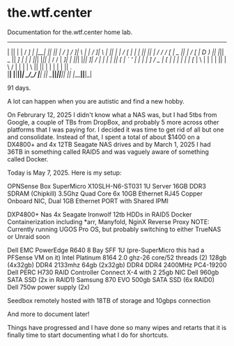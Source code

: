 # the.wtf.center
Documentation for the.wtf.center home lab.

 ______  __ __    ___      __    __  ______  _____         __    ___  ____   ______    ___  ____  
|      ||  |  |  /  _]    |  |__|  ||      ||     |       /  ]  /  _]|    \ |      |  /  _]|    \ 
|      ||  |  | /  [_     |  |  |  ||      ||   __|      /  /  /  [_ |  _  ||      | /  [_ |  D  )
|_|  |_||  _  ||    _]    |  |  |  ||_|  |_||  |_       /  /  |    _]|  |  ||_|  |_||    _]|    / 
  |  |  |  |  ||   [_     |  `  '  |  |  |  |   _]     /   \_ |   [_ |  |  |  |  |  |   [_ |    \ 
  |  |  |  |  ||     |     \      /   |  |  |  |       \     ||     ||  |  |  |  |  |     ||  .  \
  |__|  |__|__||_____|      \_/\_/    |__|  |__|        \____||_____||__|__|  |__|  |_____||__|\_|

91 days. 

A lot can happen when you are autistic and find a new hobby.

On Februrary 12, 2025 I didn't know what a NAS was, but I had 5tbs from Google, a couple of TBs from DropBox, and probably 5 more across other platforms that I was paying for. I decided it was time to get rid of all but one and consolidate. Instead of that, I spent a total of about $1400 on a DX4800+ and 4x 12TB Seagate NAS drives and by March 1, 2025 I had 36TB in something called RAID5 and was vaguely aware of something called Docker.

Today is May 7, 2025. Here is my setup:

  OPNSense Box
  SuperMicro X10SLH-N6-ST031 1U Server
  16GB DDR3 SDRAM (Chipkill)
  3.5Ghz Quad Core
  6x 10GB Ethernet RJ45 Copper Onboard NIC, Dual 1GB Ethernet PORT with Shared IPMI
  
  DXP4800+ Nas
  4x Seagate Ironwolf 12tb HDDs in RAID5
  Docker Containerization including *arr, Manyfold, NginX Reverse Proxy
  NOTE: Currently running UGOS Pro OS, but probably switching to either TrueNAS or Unraid soon
  
  Dell EMC PowerEdge R640 8 Bay SFF 1U (pre-SuperMicro this had a PFSense VM on it)
  Intel Platinum 8164 2.0 ghz-26 core/52 threads (2)
  128gb (4x32gb) DDR4 2133mhz
  64gb (2x32gb) DDR4 DDR4 2400MHz PC4-19200
  Dell PERC H730 RAID Controller
  Connect X-4 with 2 25gb NIC
  Dell 960gb SATA SSD (2x in RAID1)
  Samsung 870 EVO 500gb SATA SSD (6x RAID0)
  Dell 750w power supply (2x)

  Seedbox remotely hosted with 18TB of storage and 10gbps connection

  And more to document later!

Things have progressed and I have done so many wipes and retarts that it is finally time to start documenting what I do for shortcuts.

